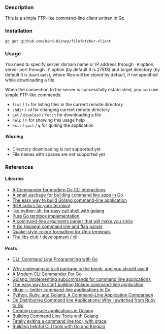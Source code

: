 ### Description

This is a simple FTP-like command-line client written in Go.

### Installation

`go get github.com/bind-disney/filefetcher-client`

### Usage

You need to specify server domain name or IP address through `-H` option, server port through `-P` option
(by default it is 27518) and target directory (by default it is `downloads`), where files will be stored
by default, if not specified while downloading a file.

When the connection to the server is successfully established, you can use simple FTP-like commands:

* `list` / `ls` for listing files in the current remote directory
* `chdir` / `cd` for changing current remote directory
* `get` / `download` / `fetch` for downloading a file
* `help` / `h` for showing this usage help
* `exit` / `quit` / `q` for quiting the application

##### Warning

* Directory downloading is not supported yet
* File names with spaces are not supported yet

### References

#### Libraries

- [A Commander for modern Go CLI interactions](https://github.com/spf13/cobra)
- [A small package for building command line apps in Go](https://github.com/urfave/cli)
- [The easy way to build Golang command-line application](https://github.com/tcnksm/gcli)
- [RGB colors for your terminal](https://github.com/aybabtme/rgbterm)
- [like python-sh, for easy call shell with golang](https://github.com/codeskyblue/go-sh)
- [Pure Go termbox implementation](https://github.com/nsf/termbox-go)
- [A command-line arguments parser that will make you smile](https://github.com/docopt/docopt.go)
- [A Go (golang) command line and flag parser](https://github.com/alecthomas/kingpin)
- [Quake-style colour formatting for Unix terminals](https://github.com/alecthomas/colour)
- [The libs club / development / cli](http://libs.club/golang/developement/cli)

#### Posts

* [CLI: Command Line Programming with Go](http://thenewstack.io/cli-command-line-programming-with-go/)
- [Why codegangsta's cli package is the bomb, and you should use it](http://nathanleclaire.com/blog/2014/08/31/why-codegangstas-cli-package-is-the-bomb-and-you-should-use-it/)
- [A Modern CLI Commander For Go](http://spf13.com/post/announcing-cobra/)
- [Golang: Implementing subcommands for command line applications](http://blog.ralch.com/tutorial/golang-subcommands/)
- [The easy way to start building Golang command-line application](https://coderwall.com/p/_1d7nq/the-easy-way-to-start-building-golang-command-line-application)
- [cli.go — better command-line applications in Go](https://www.progville.com/go/cli-go-better-command-line-applications-go/)
- [Python, Ruby, and Golang: A Command-Line Application Comparison](https://realpython.com/blog/python/python-ruby-and-golang-a-command-line-application-comparison/)
- [On Distributing Command line Applications: Why I switched from Ruby to Go](https://codegangsta.io/blog/2013/07/21/creating-cli-applications-in-go/)
- [Creating console applications in Golang](http://blog.dutchcoders.io/creating-cli-applications-in-golang/)
- [Building Command Line Tools with Golang](http://www.slideshare.net/nanzou/building-command-line-tools-with-golang)
- [Fatally exiting a command line tool, with grace](https://medium.com/@matryer/golang-advent-calendar-day-three-fatally-exiting-a-command-line-tool-with-grace-874befeb64a4#.mj8lnzods)
- [Building helpful CLI tools with Go and Kingpin](https://developer.atlassian.com/blog/2016/03/building-helpful-golang-cli-tools/)
